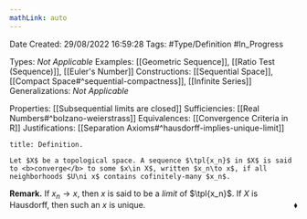 ```yaml
---
mathLink: auto
---
```


<div class="topSpace"></div>

Date Created: 29/08/2022 16:59:28
Tags: #Type/Definition #In_Progress

Types: <i>Not Applicable</i>
Examples: [[Geometric Sequence]], [[Ratio Test (Sequence)]], [[Euler's Number]]
Constructions: [[Sequential Space]], [[Compact Space#^sequential-compactness]], [[Infinite Series]]
Generalizations: <i>Not Applicable</i>

Properties: [[Subsequential limits are closed]]
Sufficiencies: [[Real Numbers#^bolzano-weierstrass]]
Equivalences: [[Convergence Criteria in R]]
Justifications: [[Separation Axioms#^hausdorff-implies-unique-limit]]

``` ad-Definition
title: Definition.

Let $X$ be a topological space. A sequence $\tpl{x_n}$ in $X$ is said to <b>converge</b> to some $x\in X$, written $x_n\to x$, if all neighborhoods $U\ni x$ contains cofinitely-many $x_n$.

```

<b>Remark.</b> If $x_n\to x$, then $x$ is said to be a <i>limit</i> of $\tpl{x_n}$. If $X$ is Hausdorff, then such an $x$ is unique.<span style="float:right;">$\blacklozenge$</span>
